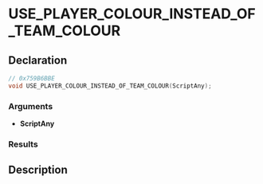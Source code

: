 # USE_PLAYER_COLOUR_INSTEAD_OF_TEAM_COLOUR

## Declaration
```cpp
// 0x759B6BBE
void USE_PLAYER_COLOUR_INSTEAD_OF_TEAM_COLOUR(ScriptAny);
```

### Arguments
- **ScriptAny**

### Results

## Description
